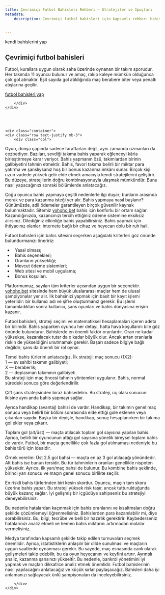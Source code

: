 ```yaml
---
title: Çevrimiçi Futbol Bahisleri Rehberi — Stratejiler ve İpuçları
metadata:
    description: Çevrimiçi futbol bahisleri için kapsamlı rehber: bahis sitesi seçimi, bahis türleri, stratejiler, bonuslar ve başarılı bahis için ipuçları
	
	
--- 
```

 
<section class="cover-background pb-0" style="background-image: url('{{ media['user://themes/quark/jpg/bg-1.jpg'].url()|raw }}');">
	
<div class="container"> 
    <div class="row justify-content-center align-items-xl-center align-items-center lg-mb-5 sm-mb-0">
        <div class="col-lg-5 col-md-12 md-mb-50px position-relative" >          
            <img alt="" src="{{ url('theme://png/pirat1.png') }}" />                          
        </div>
        <div class="col-xl-6 col-lg-7 col-md-12 offset-xl-1">
<span class="text-white fw-600 mb-15px text-uppercase d-inline-block fs-14 ls-1px border-bottom border-color-transparent-white-very-light" style="">kendi bahislerini yap</span>		
            <h1 class="fw-800 mb-15px lg-w-80 md-w-100" style="">Çevrimiçi futbol bahisleri</h1>   
<p>
Futbol, kurallara uygun olarak saha üzerinde oynanan bir takım sporudur. Her takımda 11 oyuncu bulunur ve amaç, rakip kaleye mümkün olduğunca çok gol atmaktır. Eşit sayıda gol atıldığında maç berabere biter veya penaltı atışlarına geçilir.
</p>	
						  <div class="header-button">
                    <a href="https://yohoho.bet/betsonyour/line/football" class="btn btn-small btn-base-color btn-rounded btn-box-shadow btn-switch-text">
                        <span>
                            <span class="btn-double-text" data-text="şimdi!">futbol bahisleri yap</span>
                        </span>
                    </a>
                </div>
			 
        </div>
    </div>
</div>

<br/><br/>

    <div class="container">
    <div class="row text-justify mb-3">
        <div class="col">
<p>Oyun, dünya çapında sadece taraftarları değil, aynı zamanda uzmanları da cezbediyor. Bazıları, sevdiği takıma bahis yaparak eğlenceyi kârla birleştirmeye karar veriyor. Bahis yapmanın özü, takımlardan birinin galibiyetini tahmin etmektir. Bahis, favori takıma belirli bir miktar para yatırma ve şanslıysanız hoş bir bonus kazanma imkânı sunar. Birçok kişi uzun vadede yüksek gelir elde etmek amacıyla kendi stratejilerini geliştirir. Bu düzeye, stratejilerin doğru kombinasyonuyla ulaşmak mümkündür. Bunu nasıl yapacağınızı sonraki bölümlerde anlatacağız.</p>
    <p>Çoğu oyuncu bahis yapmaya çeşitli nedenlerle ilgi duyar; bunların arasında merak ve para kazanma isteği yer alır. Bahis yapmaya nasıl başlanır? Günümüzde, adil ödemeler garantileyen birçok güvenilir kaynak bulunmaktadır. Sitemiz <a href="https://yohoho.bet/">yohoho.bet</a> bahis için konforlu bir ortam sağlar. Kazandığınızda, kazancınızı tercih ettiğiniz ödeme sistemine eksiksiz alırsınız. Dilediğiniz etkinliğe bahis yapabilirsiniz. Bahis yapmak için ihtiyacınız olanlar: internete bağlı bir cihaz ve heyecan dolu bir ruh hali.</p>
    <p>Futbol bahisleri için bahis sitesini seçerken aşağıdaki kriterleri göz önünde bulundurmanızı öneririz:</p>
    <ul>
        <li><i class="fa-solid fa-check fs-14 text-base-color"></i>&nbsp;&nbsp;Yasal olması;</li>
        <li><i class="fa-solid fa-check fs-14 text-base-color"></i>&nbsp;&nbsp;Bahis seçenekleri;</li>
        <li><i class="fa-solid fa-check fs-14 text-base-color"></i>&nbsp;&nbsp;Oranların yüksekliği;</li>
        <li><i class="fa-solid fa-check fs-14 text-base-color"></i>&nbsp;&nbsp;Mevcut ödeme sistemleri;</li>
        <li><i class="fa-solid fa-check fs-14 text-base-color"></i>&nbsp;&nbsp;Web sitesi ve mobil uygulama;</li>
        <li><i class="fa-solid fa-check fs-14 text-base-color"></i>&nbsp;&nbsp;Bonus koşulları.</li>
    </ul>
    <p>Platformumuz, sayılan tüm kriterler açısından uygun bir seçenektir. <a href="https://yohoho.bet/">yohoho.bet</a> sitesinde hem büyük uluslararası maçlar hem de ulusal şampiyonalar yer alır. İlk bahsinizi yapmak için basit bir kayıt işlemi yeterlidir: bir kullanıcı adı ve şifre oluşturmanız gerekir. Bu işlemi tamamladıktan sonra kullanıcı, şans oyunları ve bahis dünyasına erişim kazanır.</p>
    <p>Futbol bahisleri, strateji seçimi ve matematiksel hesaplamaları içeren adeta bir bilimdir. Bahis yaparken oyuncu her detayı, hatta hava koşullarını bile göz önünde bulundurur. Bahislerde en önemli faktör oranlardır. Oran ne kadar yüksekse, kazanılacak tutar da o kadar büyük olur. Ancak artan oranlarla riskin de yükseldiğini unutmamak gerekir. Başarı sadece bilgiye bağlı değildir; şans da önemli bir rol oynar.</p>
    <p>Temel bahis türlerini anlatacağız. İlk strateji: maç sonucu (1X2):<br>
       1 — ev sahibi takımın galibiyeti;<br>
       X — beraberlik;<br>
       2 — deplasman takımının galibiyeti.<br>
       Bu strateji için maç öncesi tahmin yöntemleri uygulanır. Bahis, normal süredeki sonuca göre değerlendirilir.</p>
    <p>Çift şans stratejisinden biraz bahsedelim. Bu strateji, üç olası sonucun ikisine aynı anda bahis yapmayı sağlar.</p>
    <p>Ayrıca handikap (avantaj) bahisi de vardır. Handikap, bir takımın genel maç sonucu veya belirli bir bölüm sonrasında elde ettiği gole eklenen veya çıkarılan sayıdır. Başka bir deyişle, handikap, sonuç hesaplanırken bir takıma gol ekler veya çıkarır.</p>
    <p>Toplam gol (alt/üst) — maçta atılacak toplam gol sayısına yapılan bahis. Ayrıca, belirli bir oyuncunun attığı gol sayısına yönelik bireysel toplam bahis de vardır. Futbol, bir maçta genellikle çok fazla gol atılmaması nedeniyle bu bahis türü için idealdir.</p>
    <p>Örnek verelim: Üst 2.5 gol bahsi — maçta en az 3 gol atılacağı yönündedir. Alt bahis ise bunun tersidir. Bu tür tahminlerin oranları genellikle nispeten yüksektir. Ayrıca, ilk yarı/maç bahsi de bulunur. Bu kombine bahis şeklinde, birinci yarı sonucu ve maçın genel sonucu birlikte seçilir.</p>
    <p>En riskli bahis türlerinden biri kesin skordur. Oyuncu, maçın tam skoru üzerine bahis yapar. Bu strateji yüksek risk taşır, ancak tutturulduğunda büyük kazanç sağlar. İyi gelişmiş bir içgüdüye sahipseniz bu stratejiyi deneyebilirsiniz.</p>
    <p>Bu nedenle hatalardan kaçınmak için bahis oranlarını ve kısaltmaları doğru şekilde çözümlemeyi öğrenmelisiniz. Bahislerden para kazanılabilir mi, diye sorabilirsiniz. Bu, bilgi, tecrübe ve belli bir hazırlık gerektirir. Kaybederseniz hatalarınızı analiz etmeli ve hemen bahis miktarını artırmadan molalar vermelisiniz.</p>
    <p>Medya tarafından kapsamlı şekilde takip edilen turnuvaları seçmek önemlidir. Ayrıca, istatistiklerin anlaşılır bir dilde sunulması ve maçların uygun saatlerde oynanması gerekir. Bu sayede, maç esnasında canlı olarak gelişmeleri takip edebilir, bu da oyun heyecanını ve keyfini artırır. Ayrıntılı analiz, kazanma şansınızı yükseltir. Bu nedenle, bankrol yönetimini iyi yapmak ve maçları dikkatlice analiz etmek önemlidir. Futbol bahislerinin nasıl yapılacağını anlatacağız ve küçük sırlar paylaşacağız. Bahisleri daha iyi anlamanızı sağlayacak ünlü şampiyonaları da inceleyebilirsiniz.</p>

        </div>
    </div>                
</div>
</section>



